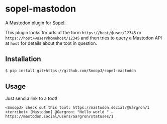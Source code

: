 # sopel-mastodon

A Mastodon plugin for [Sopel](https://sopel.chat/).

This plugin looks for urls of the form `https://host/@user/12345` or `https://host/@user@homehost/12345`
and then tries to query a Mastodon API at `host` for details about the toot in question.

## Installation

```bash
$ pip install git+https://github.com/SnoopJ/sopel-mastodon
```

## Usage

Just send a link to a toot!

```irc
<SnoopJ> check out this toot: https://mastodon.social/@Gargron/1
<terribot> [Mastodon] @Gargron: "Hello world " — https://mastodon.social/users/Gargron/statuses/1
```
